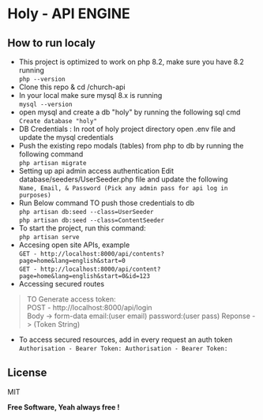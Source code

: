 # Holy - API ENGINE
## How to run localy

- This project is optimized to work on php 8.2, make sure you have 8.2 running   
```php --version```
- Clone this repo & cd /church-api
- In your local make sure mysql 8.x is running   
```mysql --version```
- open mysql and create a db "holy" by running the following sql cmd  
  ```Create database "holy"```
- DB Credentials : In root of holy project directory open .env file and update the mysql credentials
- Push the existing repo modals (tables) from php to db by running the following command    
  ```php artisan migrate```
- Setting up api admin access authentication Edit database/seeders/UserSeeder.php file and update the following  
  ```Name, Email, & Password (Pick any admin pass for api log in purposes) ```
- Run Below command TO push those credentials to db   
```php artisan db:seed --class=UserSeeder```   
   ```php artisan db:seed --class=ContentSeeder```
- To start the project, run this command:   
 ```php artisan serve```
- Accesing open site APIs, example   
 ```GET - http://localhost:8000/api/contents?page=home&lang=english&start=0```  
 ```GET - http://localhost:8000/api/content?page=home&lang=english&start=0&id=123```
- Accessing secured routes  
> TO Generate access token:   
>POST - http://localhost:8000/api/login   
>Body -> form-data email:(user email) password:(user pass)
>Reponse -> (Token String) 
- To access secured resources, add in every request an auth token   
```Authorisation - Bearer Token: Authorisation - Bearer Token:```

## License

MIT

**Free Software, Yeah always free !**

